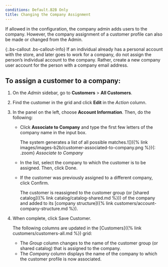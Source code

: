 ```yaml
---
conditions: Default.B2B Only
title: Changing the Company Assignment
---
```


If allowed in the configuration, the company admin adds users to the company. However, the company assignment of a customer profile can also be made or changed from the Admin.

{:.bs-callout .bs-callout-info}
If an individual already has a personal account with the store, and later goes to work for a company, do not assign the person’s individual account to the company. Rather, create a new company user account for the person with a company email address.

## To assign a customer to a company:

1. On the _Admin_ sidebar, go to **Customers** > **All Customers**.

1. Find the customer in the grid and click **Edit** in the _Action_ column.

1. In the panel on the left, choose **Account Information**. Then, do the following:

    - Click **Associate to Company** and type the first few letters of the company name in the input box.

      The system generates a list of all possible matches.![]({% link images/images-b2b/customer-associated-to-company.png %}){: .zoom}
      _Associate to Company_

    - In the list, select the company to which the customer is to be assigned. Then, click <span class="btn">Done</span>.

    - If the customer was previously assigned to a different company, click <span class="btn">Confirm</span>.

      The customer is reassigned to the customer group (or [shared catalog]({% link catalog/catalog-shared.md %})) of the company and added to its [company structure]({% link customers/account-company-structure.md %}).

1. When complete, click <span class="btn">Save Customer</span>.

    The following columns are updated in the [Customers]({% link customers/customers-all.md %}) grid:

    - The _Group_ column changes to the name of the customer group (or shared catalog) that is assigned to the company.
    - The _Company_ column displays the name of the company to which the customer profile is now associated.
